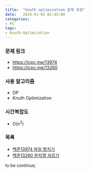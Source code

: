 ```yaml
---
title:  "knuth optimization 문제 모음"
date:   2019-01-02 02:45:00
categories:
- PS
tags:
- Knuth-Optimization
---
```


### 문제 링크
* https://icpc.me/13974
* https://icpc.me/13260

### 사용 알고리즘
* DP
* Knuth Optimization

### 시간복잡도
* O(n<sup>2</sup>)

### 목록
* <a href = "https://justicehui.github.io/2019/01/02/BOJ13974.html">백준13974 파일 합치기</a>
* <a href = "https://justicehui.github.io/2019/01/02/BOJ13260.html">백준13260 문자열 자르기</a>

to be continue;
